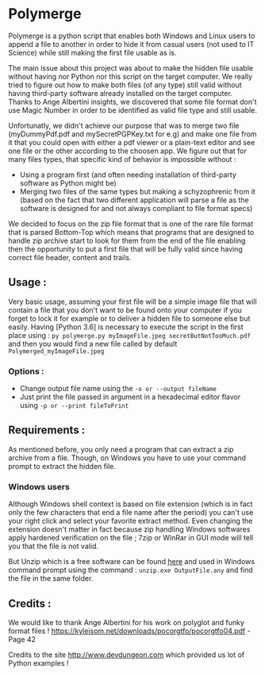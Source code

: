 # Polymerge

Polymerge is a python script that enables both Windows and Linux users to append
a file to another in order to hide it from casual users (not used to IT Science)
while still making the first file usable as is.

The main issue about this project was about to make the hidden file usable without
having nor Python nor this script on the target computer. We really tried to figure
out how to make both files (of any type) still valid without having third-party
software already installed on the target computer. Thanks to Ange Albertini insights,
we discovered that some file format don't use Magic Number in order to be identified
as valid file type and still usable.

Unfortunatly, we didn't achieve our purpose that was to merge two file
(myDummyPdf.pdf and mySecretPGPKey.txt for e.g) and make one file from it that you
could open with either a pdf viewer or a plain-text editor and see one file or the other
according to the choosen app. We figure out that for many files types, that specific
kind of behavior is impossible without :

 * Using a program first (and often needing installation of third-party software as Python
   might be)
 * Merging two files of the same types but making a schyzophrenic from it (based
   on the fact that two different application will parse a file as the software is
   designed for and not always compliant to file format specs)

We decided to focus on the zip file format that is one of the rare file format that is
parsed Bottom-Top which means that programs that are designed to handle zip archive
start to look for them from the end of the file enabling then the opportunity to
put a first file that will be fully valid since having correct file header, content
and trails.

## Usage :

Very basic usage, assuming your first file will be a simple image file that will
contain a file that you don't want to be found onto your computer if you forget
to lock it for example or to deliver a hidden file to someone else but easily.
Having [Python 3.6] is necessary to execute the script in the first place using :
`py polymerge.py myImageFile.jpeg secretButNotTooMuch.pdf` and then you would find
 a new file called by default `Polymerged_myImageFile.jpeg`

### Options :

 * Change output file name using the `-o or --output fileName`
 * Just print the file passed in argument in a hexadecimal editor flavor using `-p or --print fileToPrint`

## Requirements :

As mentioned before, you only need a program that can extract a zip archive from
 a file. Though, on Windows you have to use your command prompt to extract the
 hidden file.  

### Windows users

Although Windows shell context is based on file extension (which is in fact only
the few characters that end a file name after the period) you can't use your
right click and select your favorite extract method. Even changing the extension
doesn't matter in fact because zip handling Windows softwares apply hardened verification
on the file ; 7zip or WinRar in GUI mode will tell you that the file is not valid.

But Unzip which is a free software can be found [here](http://stahlworks.com/dev/?tool=zipunzip) and used in Windows command
prompt using the command : `unzip.exe OutputFile.any` and find the file in the same folder.

## Credits :

We would like to thank Ange Albertini for his work on polyglot and funky format files !
https://kyleisom.net/downloads/pocorgtfo/pocorgtfo04.pdf - Page 42

Credits to the site http://www.devdungeon.com which provided us lot of Python examples !

